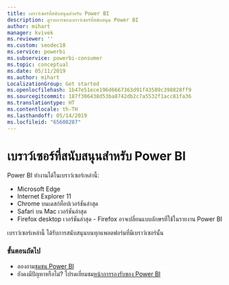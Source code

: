 ```yaml
---
title: เบราว์เซอร์ที่สนับสนุนสำหรับ Power BI
description: ดูรายการของเบราว์เซอร์ที่สนับสนุน Power BI
author: mihart
manager: kvivek
ms.reviewer: ''
ms.custom: seodec18
ms.service: powerbi
ms.subservice: powerbi-consumer
ms.topic: conceptual
ms.date: 05/11/2019
ms.author: mihart
LocalizationGroup: Get started
ms.openlocfilehash: 1b47e51ece196d6667363d91f43589c398828ff9
ms.sourcegitcommit: 187f306438d53ba8742db2c7a5532f1acc81fa36
ms.translationtype: HT
ms.contentlocale: th-TH
ms.lasthandoff: 05/14/2019
ms.locfileid: "65608287"
---
```

# <a name="supported-browsers-for-power-bi"></a>เบราว์เซอร์ที่สนับสนุนสำหรับ Power BI
Power BI ทำงานได้ในเบราว์เซอร์เหล่านี้:

* Microsoft Edge
* Internet Explorer 11
* Chrome บนเดสก์ท็อปเวอร์ชันล่าสุด
* Safari บน Mac เวอร์ชันล่าสุด
* Firefox desktop เวอร์ชันล่าสุด - Firefox อาจเปลี่ยนแบบอักษรที่ใช้ในรายงาน Power BI

เบราว์เซอร์เหล่านี้ ได้รับการสนับสนุนบนทุกแพลตฟอร์มที่มีเบราว์เซอร์นั้น

### <a name="next-steps"></a>ขั้นตอนถัดไป
* ลองถาม[ชุมชน Power BI](http://community.powerbi.com/)
* ยังคงมีปัญหาหรือไม่? โปรดเยี่ยมชม[หน้าการรองรับของ Power BI](https://powerbi.microsoft.com/support/)

